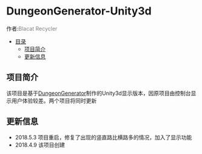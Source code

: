 # DungeonGenerator-Unity3d

作者:<font color=gray>Blacat Recycler</font>

- [目录](#DungeonGenerator-Unity3d)
  - [项目简介](#项目简介)
  - [更新信息](#更新信息)

## 项目简介

该项目是基于[DungeonGenerator](https://github.com/blackcatrecycler/DungeonGenerator)制作的Unity3d显示版本，因原项目由控制台显示用户体验较差。两个项目将同时更新

## 更新信息

- 2018.5.3 项目重启，修复了出现的竖直路比横路多的情况，加入了显示功能
- 2018.4.9 该项目创建

